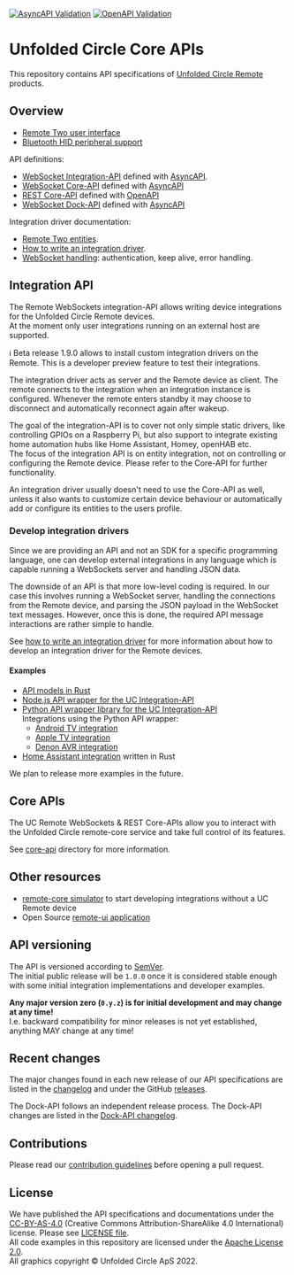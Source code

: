 [![AsyncAPI Validation](https://github.com/unfoldedcircle/core-api/actions/workflows/asyncapi.yml/badge.svg)](https://github.com/unfoldedcircle/core-api/actions/workflows/asyncapi.yml) 
[![OpenAPI Validation](https://github.com/unfoldedcircle/core-api/actions/workflows/openapi.yml/badge.svg)](https://github.com/unfoldedcircle/core-api/actions/workflows/asyncapi.yml)

# Unfolded Circle Core APIs

This repository contains API specifications of [Unfolded Circle Remote](https://www.unfoldedcircle.com/) products.

## Overview

- [Remote Two user interface](./doc/remote-ui.md)
- [Bluetooth HID peripheral support](doc/bt/README.md)

API definitions:

- [WebSocket Integration-API](./integration-api/README.md) defined with [AsyncAPI](https://www.asyncapi.com/).
- [WebSocket Core-API](./core-api/websocket/README.md) defined with [AsyncAPI](https://www.asyncapi.com/)
- [REST Core-API](./core-api/rest/README.md) defined with [OpenAPI](https://www.openapis.org/)
- [WebSocket Dock-API](./dock-api/README.md) defined with [AsyncAPI](https://www.asyncapi.com/)

Integration driver documentation:

- [Remote Two entities](doc/entities/README.md).
- [How to write an integration driver](doc/integration-driver/write-integration-driver.md).
- [WebSocket handling](doc/integration-driver/websocket.md): authentication, keep alive, error handling.

## Integration API

The Remote WebSockets integration-API allows writing device integrations for the Unfolded Circle Remote devices.  
At the moment only user integrations running on an external host are supported.

ℹ️ Beta release 1.9.0 allows to install custom integration drivers on the Remote. This is a developer preview feature
to test their integrations.

The integration driver acts as server and the Remote device as client. The remote connects to the integration when an
integration instance is configured. Whenever the remote enters standby it may choose to disconnect and automatically
reconnect again after wakeup.

The goal of the integration-API is to cover not only simple static drivers, like controlling GPIOs on a Raspberry Pi,
but also support to integrate existing home automation hubs like Home Assistant, Homey, openHAB etc.  
The focus of the integration API is on entity integration, not on controlling or configuring the Remote device. Please
refer to the Core-API for further functionality.

An integration driver usually doesn't need to use the Core-API as well, unless it also wants to customize certain device
behaviour or automatically add or configure its entities to the users profile.

### Develop integration drivers

Since we are providing an API and not an SDK for a specific programming language, one can develop external integrations
in any language which is capable running a WebSockets server and handling JSON data.

The downside of an API is that more low-level coding is required. In our case this involves running a WebSocket server,
handling the connections from the Remote device, and parsing the JSON payload in the WebSocket text messages.
However, once this is done, the required API message interactions are rather simple to handle. 

See [how to write an integration driver](doc/integration-driver/write-integration-driver.md) for more information about
how to develop an integration driver for the Remote devices.

#### Examples

- [API models in Rust](https://github.com/unfoldedcircle/api-model-rs)
- [Node.js API wrapper for the UC Integration-API](https://github.com/unfoldedcircle/integration-node-library)
- [Python API wrapper library for the UC Integration-API](https://github.com/unfoldedcircle/integration-python-library)  
  Integrations using the Python API wrapper:
  - [Android TV integration](https://github.com/unfoldedcircle/integration-androidtv)
  - [Apple TV integration](https://github.com/unfoldedcircle/integration-appletv)
  - [Denon AVR integration](https://github.com/unfoldedcircle/integration-denonavr)
- [Home Assistant integration](https://github.com/unfoldedcircle/integration-home-assistant) written in Rust

We plan to release more examples in the future.

## Core APIs

The UC Remote WebSockets & REST Core-APIs allow you to interact with the Unfolded Circle remote-core service and
take full control of its features.

See [core-api](./core-api) directory for more information.

## Other resources

- [remote-core simulator](https://github.com/unfoldedcircle/core-simulator) to start developing integrations without a UC Remote device
- Open Source [remote-ui application](https://github.com/unfoldedcircle/remote-ui)

## API versioning

The API is versioned according to [SemVer](https://semver.org/).  
The initial public release will be `1.0.0` once it is considered stable enough with some initial integration
implementations and developer examples.

**Any major version zero (`0.y.z`) is for initial development and may change at any time!**  
I.e. backward compatibility for minor releases is not yet established, anything MAY change at any time!

## Recent changes

The major changes found in each new release of our API specifications are listed in the [changelog](./CHANGELOG.md) and
under the GitHub [releases](https://github.com/unfoldedcircle/core-api/releases).

The Dock-API follows an independent release process. The Dock-API changes are listed in the
[Dock-API changelog](./dock-api/CHANGELOG.md).

## Contributions

Please read our [contribution guidelines](./CONTRIBUTING.md) before opening a pull request.

## License

We have published the API specifications and documentations under the [CC-BY-AS-4.0](https://creativecommons.org/licenses/by-sa/4.0/)
(Creative Commons Attribution-ShareAlike 4.0 International) license. Please see [LICENSE file](./LICENSE).  
All code examples in this repository are licensed under the [Apache License 2.0](https://www.apache.org/licenses/LICENSE-2.0).  
All graphics copyright © Unfolded Circle ApS 2022.
